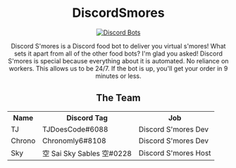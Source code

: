 <html>
<div align="center">
<h1>DiscordSmores</h1>
<a href="https://discordbots.org/bot/325041838748860418">
  <img src="https://discordbots.org/api/widget/325041838748860418.svg" alt="Discord Bots" />
</a>

Discord S'mores is a Discord food bot to deliver you virtual s'mores! What sets it apart from all of the other food bots? I'm glad you asked! Discord S'mores is special because everything about it is automated. No reliance on workers. This allows us to be 24/7. If the bot is up, you'll get your order in 9 minutes or less.

<b>The Team</b>
-----------------------
 <table style="width:100%">
 <tr>
    <th>Name</th>
    <th>Discord Tag</th>
    <th>Job</th>
  </tr>
<tr>
    <td>TJ</td>
    <td>TJDoesCode#6088</td>
    <td>Discord S'mores Dev</td>
  </tr>
  <tr>
    <td>Chrono</td>
    <td>Chronomly6#8108</td>
    <td>Discord S'mores Dev</td>
    </tr>
    <tr>
    <td>Sky</td>
    <td>空 Sai Sky Sables 空#0228</td>
    <td>Discord S'mores Host</td>
  </tr>
    </table> 
</div>
</html>

